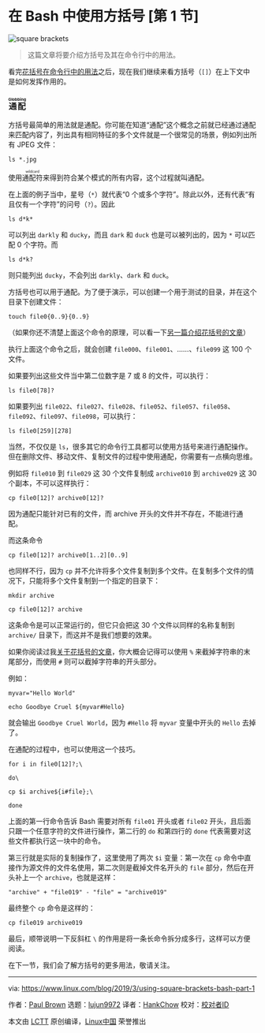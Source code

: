 [#]: collector: (lujun9972)
[#]: translator: (HankChow)
[#]: reviewer: ( )
[#]: publisher: ( )
[#]: url: ( )
[#]: subject: (Using Square Brackets in Bash: Part 1)
[#]: via: (https://www.linux.com/blog/2019/3/using-square-brackets-bash-part-1)
[#]: author: (Paul Brown https://www.linux.com/users/bro66)

在 Bash 中使用方括号 [第 1 节]
======

![square brackets][1]

>  这篇文章将要介绍方括号及其在命令行中的用法。

看完[花括号在命令行中的用法][3]之后，现在我们继续来看方括号（`[]`）在上下文中是如何发挥作用的。

### <ruby>通配<rt>Globbing</rt></ruby>

方括号最简单的用法就是通配。你可能在知道“通配”这个概念之前就已经通过通配来匹配内容了，列出具有相同特征的多个文件就是一个很常见的场景，例如列出所有 JPEG 文件：

```
ls *.jpg
```

使用<ruby>通配符<rt>wildcard</rt></ruby>来得到符合某个模式的所有内容，这个过程就叫通配。

在上面的例子当中，星号（`*`）就代表“0 个或多个字符”。除此以外，还有代表“有且仅有一个字符”的问号（`?`）。因此

```
ls d*k*
```

可以列出 `darkly` 和 `ducky`，而且 `dark` 和 `duck` 也是可以被列出的，因为 `*` 可以匹配 0 个字符。而

```
ls d*k?
```

则只能列出 `ducky`，不会列出 `darkly`、`dark` 和 `duck`。

方括号也可以用于通配。为了便于演示，可以创建一个用于测试的目录，并在这个目录下创建文件：

```
touch file0{0..9}{0..9}
```

（如果你还不清楚上面这个命令的原理，可以看一下[另一篇介绍花括号的文章][3]）

执行上面这个命令之后，就会创建 `file000`、`file001`、……、`file099` 这 100 个文件。

如果要列出这些文件当中第二位数字是 7 或 8 的文件，可以执行：

```
ls file0[78]?
```

如果要列出 `file022`、`file027`、`file028`、`file052`、`file057`、`file058`、`file092`、`file097`、`file098`，可以执行：

```
ls file0[259][278]
```

当然，不仅仅是 `ls`，很多其它的命令行工具都可以使用方括号来进行通配操作。但在删除文件、移动文件、复制文件的过程中使用通配，你需要有一点横向思维。

例如将 `file010` 到 `file029` 这 30 个文件复制成 `archive010` 到 `archive029` 这 30 个副本，不可以这样执行：

```
cp file0[12]? archive0[12]?
```

因为通配只能针对已有的文件，而 archive 开头的文件并不存在，不能进行通配。

而这条命令

```
cp file0[12]? archive0[1..2][0..9]
```

也同样不行，因为 `cp` 并不允许将多个文件复制到多个文件。在复制多个文件的情况下，只能将多个文件复制到一个指定的目录下：

```
mkdir archive

cp file0[12]? archive
```

这条命令是可以正常运行的，但它只会把这 30 个文件以同样的名称复制到 `archive/` 目录下，而这并不是我们想要的效果。

如果你阅读过我[关于花括号的文章][3]，你大概会记得可以使用 `%` 来截掉字符串的末尾部分，而使用 `#` 则可以截掉字符串的开头部分。

例如：

```
myvar="Hello World"

echo Goodbye Cruel ${myvar#Hello}
```

就会输出 `Goodbye Cruel World`，因为 `#Hello` 将 `myvar` 变量中开头的 `Hello` 去掉了。

在通配的过程中，也可以使用这一个技巧。

```
for i in file0[12]?;\

do\

cp $i archive${i#file};\

done
```

上面的第一行命令告诉 Bash 需要对所有 `file01` 开头或者 `file02` 开头，且后面只跟一个任意字符的文件进行操作，第二行的 `do` 和第四行的 `done` 代表需要对这些文件都执行这一块中的命令。

第三行就是实际的复制操作了，这里使用了两次 `$i` 变量：第一次在 `cp` 命令中直接作为源文件的文件名使用，第二次则是截掉文件名开头的 `file` 部分，然后在开头补上一个 `archive`，也就是这样：

```
"archive" + "file019" - "file" = "archive019"
```

最终整个 `cp` 命令是这样的：

```
cp file019 archive019
```

最后，顺带说明一下反斜杠 `\` 的作用是将一条长命令拆分成多行，这样可以方便阅读。

在下一节，我们会了解方括号的更多用法，敬请关注。

--------------------------------------------------------------------------------

via: https://www.linux.com/blog/2019/3/using-square-brackets-bash-part-1

作者：[Paul Brown][a]
选题：[lujun9972][b]
译者：[HankChow](https://github.com/HankChow)
校对：[校对者ID](https://github.com/校对者ID)

本文由 [LCTT](https://github.com/LCTT/TranslateProject) 原创编译，[Linux中国](https://linux.cn/) 荣誉推出

[a]: https://www.linux.com/users/bro66
[b]: https://github.com/lujun9972
[1]: https://www.linux.com/sites/lcom/files/styles/rendered_file/public/square-gabriele-diwald-475007-unsplash.jpg?itok=cKmysLfd "square brackets"
[2]: https://www.linux.com/LICENSES/CATEGORY/CREATIVE-COMMONS-ZERO
[3]: https://www.linux.com/blog/learn/2019/2/all-about-curly-braces-bash

